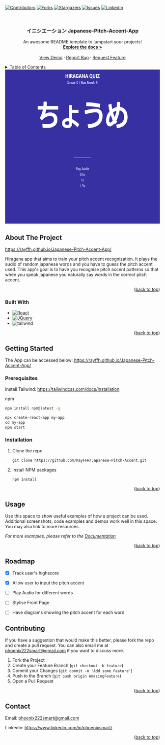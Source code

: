 
<!--
*** Thanks for checking out the Best-README-Template. If you have a suggestion
*** that would make this better, please fork the repo and create a pull request
*** or simply open an issue with the tag "enhancement".
*** Don't forget to give the project a star!
*** Thanks again! Now go create something AMAZING! :D
-->



<!-- PROJECT SHIELDS -->
<!--
*** I'm using markdown "reference style" links for readability.
*** Reference links are enclosed in brackets [ ] instead of parentheses ( ).
*** See the bottom of this document for the declaration of the reference variables
*** for contributors-url, forks-url, etc. This is an optional, concise syntax you may use.
*** https://www.markdownguide.org/basic-syntax/#reference-style-links
-->
[![Contributors][contributors-shield]][contributors-url]
[![Forks][forks-shield]][forks-url]
[![Stargazers][stars-shield]][stars-url]
[![Issues][issues-shield]][issues-url]
[![LinkedIn][linkedin-shield]][linkedin-url]



<!-- PROJECT LOGO -->
<br />
<div align="center"
  </a>

  <h3 align="center">イニシエーション Japanese-Pitch-Accent-App</h3>

  <p align="center">
    An awesome README template to jumpstart your projects!
    <br />
    <a href="https://github.com/RayFFH/Japanese-Pitch-Accent-App/blob/main/README.md"><strong>Explore the docs »</strong></a>
    <br />
    <br />
    <a href="https://github.com/RayFFH/Japanese-Pitch-Accent-App">View Demo</a>
    ·
    <a href="https://github.com/RayFFH/Japanese-Pitch-Accent-App">Report Bug</a>
    ·
    <a href="https://github.com/RayFFH/Japanese-Pitch-Accent-App">Request Feature</a>
  </p>
</div>

<!-- TABLE OF CONTENTS -->
<details>
  <summary>Table of Contents</summary>
  <ol>
    <li>
      <a href="#about-the-project">About The Project</a>
      <ul>
        <li><a href="#built-with">Built With</a></li>
      </ul>
    </li>
    <li>
      <a href="#getting-started">Getting Started</a>
      <ul>
        <li><a href="#prerequisites">Prerequisites</a></li>
        <li><a href="#installation">Installation</a></li>
      </ul>
    </li>
    <li><a href="#usage">Usage</a></li>
    <li><a href="#roadmap">Roadmap</a></li>
    <li><a href="#contributing">Contributing</a></li>
    <li><a href="#license">License</a></li>
    <li><a href="#contact">Contact</a></li>
    <li><a href="#acknowledgments">Acknowledgments</a></li>
  </ol>
</details>

<img src="hiraganaimage.png" alt="Logo" width="800" height="500">

<!-- ABOUT THE PROJECT -->
## About The Project

https://rayffh.github.io/Japanese-Pitch-Accent-App/

Hiragana app that aims to train your pitch accent recognization. It plays the audio of random japanese words and you have to guess the pitch accent used.
This app's goal is to have you recognise pitch accent patterns so that when you speak japanese you naturally say words in the correct pitch accent.

<p align="right">(<a href="#readme-top">back to top</a>)</p>



### Built With

* [![React][React.js]][React-url]
* [![JQuery][JQuery.com]][JQuery-url]
* ![tailwind](https://img.shields.io/badge/Tailwind_CSS-38B2AC?style=for-the-badge&logo=tailwind-css&logoColor=white)

<p align="right">(<a href="#readme-top">back to top</a>)</p>



<!-- GETTING STARTED -->
## Getting Started
The App can be accessed below:
https://rayffh.github.io/Japanese-Pitch-Accent-App/

### Prerequisites
Install Tailwind:
https://tailwindcss.com/docs/installation

npm
  ```sh
  npm install npm@latest -g
  ```
```
npx create-react-app my-app
cd my-app
npm start
```

### Installation


1. Clone the repo
   ```sh
   git clone https://github.com/RayFFH/Japanese-Pitch-Accent.git
   ```
2. Install NPM packages
   ```sh
   npm install
   ```

<p align="right">(<a href="#readme-top">back to top</a>)</p>



<!-- USAGE EXAMPLES -->
## Usage

Use this space to show useful examples of how a project can be used. Additional screenshots, code examples and demos work well in this space. You may also link to more resources.

_For more examples, please refer to the [Documentation](https://example.com)_

<p align="right">(<a href="#readme-top">back to top</a>)</p>



<!-- ROADMAP -->
## Roadmap

- [x] Track user's highscore
- [x] Allow user to input the pitch accent
- [ ] Play Audio for different words
- [ ] Stylise Front Page
- [ ] Have diagrams showing the pitch accent for each word



<!-- CONTRIBUTING -->
## Contributing
If you have a suggestion that would make this better, please fork the repo and create a pull request. You can also email me at phoenix222smart@gmail.com if you want to discuss more.

1. Fork the Project
2. Create your Feature Branch (`git checkout -b feature`)
3. Commit your Changes (`git commit -m 'Add some Feature'`)
4. Push to the Branch (`git push origin AmazingFeature`)
5. Open a Pull Request

<p align="right">(<a href="#readme-top">back to top</a>)</p>


<!-- CONTACT -->
## Contact

Email: phoenix222smart@gmail.com

Linkedin: https://www.linkedin.com/in/phoenixsmart/

<p align="right">(<a href="#readme-top">back to top</a>)</p>



<!-- MARKDOWN LINKS & IMAGES -->
<!-- https://www.markdownguide.org/basic-syntax/#reference-style-links -->
[contributors-shield]: https://img.shields.io/github/contributors/RayFFH/Japanese-Pitch-Accent-App?style=for-the-badge
[contributors-url]: https://github.com/RayFFH/Japanese-Pitch-Accent-App/graphs/contributors
[forks-shield]: https://img.shields.io/github/forks/RayFFH/Japanese-Pitch-Accent-App?style=for-the-badge
[forks-url]: https://github.com/RayFFH/Japanese-Pitch-Accent-App/network/members
[stars-shield]: https://img.shields.io/github/stars/RayFFH/Japanese-Pitch-Accent-App?style=for-the-badge
[stars-url]: https://github.com/RayFFH/Japanese-Pitch-Accent-App/stargazers
[issues-shield]: https://img.shields.io/github/issues/RayFFH/Japanese-Pitch-Accent-App?style=for-the-badge
[issues-url]: https://github.com/RayFFH/Japanese-Pitch-Accent-App/issues
[linkedin-shield]: https://img.shields.io/badge/-LinkedIn-black.svg?style=for-the-badge&logo=linkedin&colorB=555
[linkedin-url]: https://www.linkedin.com/in/phoenixsmart/
[product-screenshot]: images/screenshot.png
[Next.js]: https://img.shields.io/badge/next.js-000000?style=for-the-badge&logo=nextdotjs&logoColor=white
[Next-url]: https://nextjs.org/
[React.js]: https://img.shields.io/badge/React-20232A?style=for-the-badge&logo=react&logoColor=61DAFB
[React-url]: https://reactjs.org/
[Vue.js]: https://img.shields.io/badge/Vue.js-35495E?style=for-the-badge&logo=vuedotjs&logoColor=4FC08D
[Vue-url]: https://vuejs.org/
[Angular.io]: https://img.shields.io/badge/Angular-DD0031?style=for-the-badge&logo=angular&logoColor=white
[Angular-url]: https://angular.io/
[Svelte.dev]: https://img.shields.io/badge/Svelte-4A4A55?style=for-the-badge&logo=svelte&logoColor=FF3E00
[Svelte-url]: https://svelte.dev/
[Laravel.com]: https://img.shields.io/badge/Laravel-FF2D20?style=for-the-badge&logo=laravel&logoColor=white
[Laravel-url]: https://laravel.com
[Bootstrap.com]: https://img.shields.io/badge/Bootstrap-563D7C?style=for-the-badge&logo=bootstrap&logoColor=white
[Bootstrap-url]: https://getbootstrap.com
[JQuery.com]: https://img.shields.io/badge/jQuery-0769AD?style=for-the-badge&logo=jquery&logoColor=white
[JQuery-url]: https://jquery.com 


